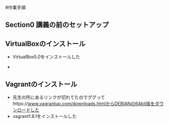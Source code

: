 #作業手順

## Section0 講義の前のセットアップ
## VirtualBoxのインストール
* VirtualBox5.0をインストールした
-
## Vagrantのインストール
* 先生の所にあるリンクが切れてたのでググってhttps://www.vagrantup.com/downloads.htmlからDEBIANの64bit版をダウンロードした
* vagrant1.8.1をインストールした


